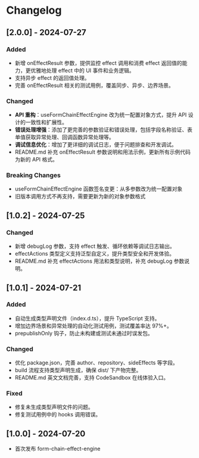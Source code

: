 # Changelog

## [2.0.0] - 2024-07-27

### Added

- 新增 onEffectResult 参数，提供监控 effect 调用和消费 effect 返回值的能力，更优雅地处理 effect 中的 UI 事件和业务逻辑。
- 支持异步 effect 的返回值处理。
- 完善 onEffectResult 相关的测试用例，覆盖同步、异步、边界场景。

### Changed

- **API 重构**：useFormChainEffectEngine 改为统一配置对象方式，提升 API 设计的一致性和扩展性。
- **错误处理增强**：添加了更完善的参数验证和错误处理，包括字段名称验证、表单值获取异常处理、回调函数异常处理等。
- **调试信息优化**：增加了更详细的调试日志，便于问题排查和开发调试。
- README.md 补充 onEffectResult 参数说明和用法示例，更新所有示例代码为新的 API 格式。

### Breaking Changes

- useFormChainEffectEngine 函数签名变更：从多参数改为统一配置对象
- 旧版本调用方式不再支持，需要更新为新的对象参数格式

## [1.0.2] - 2024-07-25

### Changed

- 新增 debugLog 参数，支持 effect 触发、循环依赖等调试日志输出。
- effectActions 类型定义支持泛型自定义，提升类型安全和开发体验。
- README.md 补充 effectActions 用法和类型说明，补充 debugLog 参数说明。

## [1.0.1] - 2024-07-21

### Added

- 自动生成类型声明文件（index.d.ts），提升 TypeScript 支持。
- 增加边界场景和异常处理的自动化测试用例，测试覆盖率达 97%+。
- prepublishOnly 钩子，防止未构建或测试未通过时误发包。

### Changed

- 优化 package.json，完善 author、repository、sideEffects 等字段。
- build 流程支持类型声明生成，确保 dist/ 下产物完整。
- README.md 英文文档完善，支持 CodeSandbox 在线体验入口。

### Fixed

- 修复未生成类型声明文件的问题。
- 修复测试用例中的 hooks 调用错误。

## [1.0.0] - 2024-07-20

- 首次发布 form-chain-effect-engine
